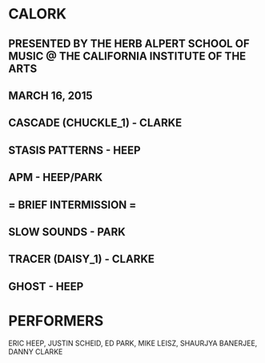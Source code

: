 CALORK
======
PRESENTED BY THE HERB ALPERT SCHOOL OF MUSIC @ THE CALIFORNIA INSTITUTE OF THE ARTS
-----------------------------------------------------------------------------------
MARCH 16, 2015
--------------

CASCADE (CHUCKLE_1) - CLARKE
----------------------------


STASIS PATTERNS - HEEP
----------------------


APM - HEEP/PARK
---------------


= BRIEF INTERMISSION =
----------------------

SLOW SOUNDS - PARK
------------------


TRACER (DAISY_1) - CLARKE
-------------------------


GHOST - HEEP
------------


PERFORMERS
==========
ERIC HEEP, JUSTIN SCHEID, ED PARK, MIKE LEISZ, SHAURJYA BANERJEE, DANNY CLARKE
